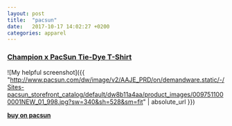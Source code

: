 ```yaml
---
layout: post
title:  "pacsun"
date:   2017-10-17 14:02:27 +0200
categories: apparel
---
```


### [Champion x PacSun Tie-Dye T-Shirt][champion]

![My helpful screenshot]({{ "http://www.pacsun.com/dw/image/v2/AAJE_PRD/on/demandware.static/-/Sites-pacsun_storefront_catalog/default/dw8b11a4aa/product_images/0097511000001NEW_01_998.jpg?sw=340&sh=528&sm=fit" | absolute_url }})

**[buy on pacsun][champion]**

[champion]: http://www.pacsun.com/champion/x-pacsun-tie-dye-t-shirt-0097511000001.html?cgid=champion&start=8&dwvar_0097511000001_color=998
